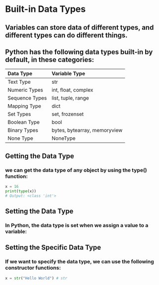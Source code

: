 # Built-in Data Types
## Variables can store data of different types, and different types can do different things.
## Python has the following data types built-in by default, in these categories:

| Data Type    | Variable Type | 
| :-------- | :------- | 
| Text Type     | str      |
| Numeric Types | int, float, complex |
| Sequence Types | list, tuple, range |
| Mapping Type | dict |
| Set Types | set, frozenset |
| Boolean Type | bool |
| Binary Types | bytes, bytearray, memoryview |
| None Type | NoneType |

## Getting the Data Type
### we can get the data type of any object by using the type() function:

```python
x = 16
print(type(x))
# Output: <class 'int'>
```

## Setting the Data Type
### In Python, the data type is set when we assign a value to a variable:

## Setting the Specific Data Type
### If we want to specify the data type, we can use the following constructor functions:

```python
x = str("Hello World") # str
```
